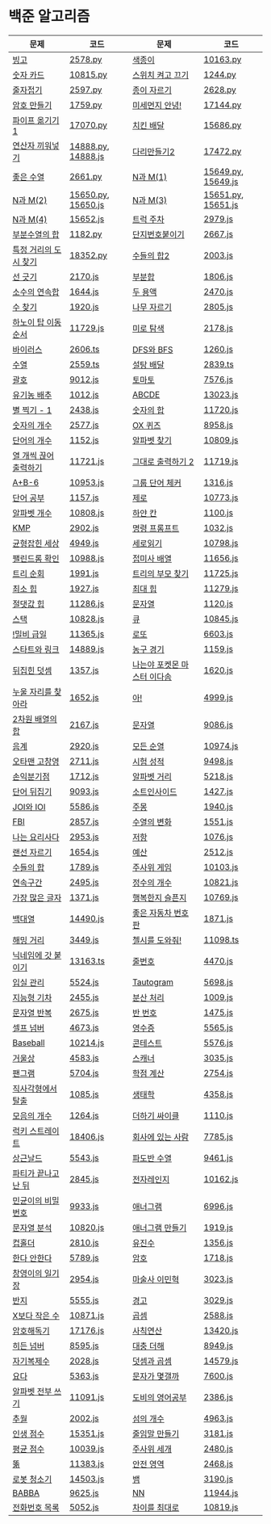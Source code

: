 # 백준 알고리즘

| 문제                                                         | 코드                                                     | 문제                                                         | 코드                                                     |
| ------------------------------------------------------------ | -------------------------------------------------------- | ------------------------------------------------------------ | -------------------------------------------------------- |
| [빙고](https://www.acmicpc.net/problem/2578)                 | [2578.py](./code/2578.py)                                | [색종이](https://www.acmicpc.net/problem/10163)              | [10163.py](./code/10163.py)                              |
| [숫자 카드](https://www.acmicpc.net/problem/10815)           | [10815.py](./code/10815.py)                              | [스위치 켜고 끄기](https://www.acmicpc.net/problem/1244)     | [1244.py](./code/1244.py)                                |
| [줄자접기](https://www.acmicpc.net/problem/2597)             | [2597.py](./code/2597.py)                                | [종이 자르기](https://www.acmicpc.net/problem/2628)          | [2628.py](./code/2628.py)                                |
| [암호 만들기](https://www.acmicpc.net/problem/1759)          | [1759.py](./code/1759.py)                                | [미세먼지 안녕!](https://www.acmicpc.net/problem/17144)      | [17144.py](./code/17144.py)                              |
| [파이프 옮기기1](https://www.acmicpc.net/problem/17070)      | [17070.py](./code/17070.py)                              | [치킨 배달](https://www.acmicpc.net/problem/15686)           | [15686.py](./code/15686.py)                              |
| [연산자 끼워넣기](https://www.acmicpc.net/problem/14888)     | [14888.py](./code/14888.py), [14888.js](./code/14888.js) | [다리만들기2](https://www.acmicpc.net/problem/17472)         | [17472.py](./code/17472.py)                              |
| [좋은 수열](https://www.acmicpc.net/problem/2661)            | [2661.py](./code/2661.py)                                | [N과 M(1)](https://www.acmicpc.net/problem/15649)            | [15649.py](./code/15649.py), [15649.js](./code/15649.js) |
| [N과 M(2)](https://www.acmicpc.net/problem/15650)            | [15650.py](./code/15650.js), [15650.js](./code/15650.js) | [N과 M(3)](https://www.acmicpc.net/problem/15651)            | [15651.py](./code/15651.py), [15651.js](./code/15651.js) |
| [N과 M(4)](https://www.acmicpc.net/problem/15652)            | [15652.js](./code/15652.js)                              | [트럭 주차](https://www.acmicpc.net/problem/2979)            | [2979.js](./code/2979.js)                                |
| [부분수열의 합](https://www.acmicpc.net/problem/1182)        | [1182.py](./code/1182.py)                                | [단지번호붙이기](https://www.acmicpc.net/problem/2667)       | [2667.js](./code/2667.js)                                |
| [특정 거리의 도시 찾기](https://www.acmicpc.net/problem/18352) | [18352.py](./code/18352.py)                              | [수들의 합2](https://www.acmicpc.net/problem/2003)           | [2003.js](./code/2003.js)                                |
| [선 긋기](https://www.acmicpc.net/problem/2170)              | [2170.js](./code/2170.js)                                | [부분합](https://www.acmicpc.net/problem/1806)               | [1806.js](./code/1806.js)                                |
| [소수의 연속합](https://www.acmicpc.net/problem/1644)        | [1644.js](./code/1644.js)                                | [두 용액](https://www.acmicpc.net/problem/2470)              | [2470.js](./code/2470.js)                                |
| [수 찾기](https://www.acmicpc.net/problem/1920)              | [1920.js](./code/1920.js)                                | [나무 자르기](https://www.acmicpc.net/problem/2805)          | [2805.js](./code/2805.js)                                |
| [하노이 탑 이동 순서](https://www.acmicpc.net/problem/11729) | [11729.js](./code/11729.js)                              | [미로 탐색](https://www.acmicpc.net/problem/2178)            | [2178.js](./code/2178.js)                                |
| [바이러스](https://www.acmicpc.net/problem/2606)             | [2606.ts](./code/2606.ts)                                | [DFS와 BFS](https://www.acmicpc.net/problem/1260)            | [1260.js](./code/1260.js)                                |
| [수열](https://www.acmicpc.net/problem/2559)                 | [2559.ts](./code/2559.ts)                                | [설탕 배달](https://www.acmicpc.net/problem/2839)            | [2839.ts](./code/2839.ts)                                |
| [괄호](https://www.acmicpc.net/problem/9012)                 | [9012.js](./code/9012.js)                                | [토마토](https://www.acmicpc.net/problem/7576)               | [7576.js](./code/7576.js)                                |
| [유기농 배추](https://www.acmicpc.net/problem/1012)          | [1012.js](./code/1012.js)                                | [ABCDE](https://www.acmicpc.net/problem/13023)               | [13023.js](./code/13023.js)                              |
| [별 찍기 - 1](https://www.acmicpc.net/problem/2438)          | [2438.js](./code/2438.js)                                | [숫자의 합](https://www.acmicpc.net/problem/11720)           | [11720.js](./code/11720.js)                              |
| [숫자의 개수](https://www.acmicpc.net/problem/2577)          | [2577.js](./code/2577.js)                                | [OX 퀴즈](https://www.acmicpc.net/problem/8958)              | [8958.js](./code/8958.js)                                |
| [단어의 개수](https://www.acmicpc.net/problem/1152)          | [1152.js](./code/1152.js)                                | [알파벳 찾기](https://www.acmicpc.net/problem/10809)         | [10809.js](./code/10809.js)                              |
| [열 개씩 끊어 출력하기](https://www.acmicpc.net/problem/11721) | [11721.js](./code/11721.js)                              | [그대로 출력하기 2](https://www.acmicpc.net/problem/11719)   | [11719.js](./code/11719.js)                              |
| [A+B-6](https://www.acmicpc.net/problem/10953)               | [10953.js](./code/10953.js)                              | [그룹 단어 체커](https://www.acmicpc.net/problem/1316)       | [1316.js](./code/1316.js)                                |
| [단어 공부](https://www.acmicpc.net/problem/1157)            | [1157.js](./code/1157.js)                                | [제로](https://www.acmicpc.net/problem/10773)                | [10773.js](./code/10773.js)                              |
| [알파벳 개수](https://www.acmicpc.net/problem/10808)         | [10808.js](./code/10808.js)                              | [하얀 칸](https://www.acmicpc.net/problem/1100)              | [1100.js](./code/1100.js)                                |
| [KMP](https://www.acmicpc.net/problem/2902)                  | [2902.js](./code/2902.js)                                | [명령 프롬프트](https://www.acmicpc.net/problem/1032)        | [1032.js](./code/1032.js)                                |
| [균형잡힌 세상](https://www.acmicpc.net/problem/4949)        | [4949.js](./code/4949.js)                                | [세로읽기](https://www.acmicpc.net/problem/10798)            | [10798.js](./code/10798.js)                              |
| [팰린드롬 확인](https://www.acmicpc.net/problem/10988)       | [10988.js](./code/10988.js)                              | [접미사 배열](https://www.acmicpc.net/problem/11656)         | [11656.js](./code/11656.js)                              |
| [트리 순회](https://www.acmicpc.net/problem/1991)            | [1991.js](./code/1991.js)                                | [트리의 부모 찾기](https://www.acmicpc.net/problem/11725)    | [11725.js](./code/11725.js)                              |
| [최소 힙](https://www.acmicpc.net/problem/1927)              | [1927.js](./code/1927.js)                                | [최대 힙](https://www.acmicpc.net/problem/11279)             | [11279.js](./code/11279.js)                              |
| [절댓값 힙](https://www.acmicpc.net/problem/11286)           | [11286.js](./code/11286.js)                              | [문자열](https://www.acmicpc.net/problem/1120)               | [1120.js](./code/1120.js)                                |
| [스택](https://www.acmicpc.net/problem/10828)                | [10828.js](./code/10828.js)                              | [큐](https://www.acmicpc.net/problem/10845)                  | [10845.js](./code/10845.js)                              |
| [!밀비 급일](https://www.acmicpc.net/problem/11365)          | [11365.js](./code/11365.js)                              | [로또](https://www.acmicpc.net/problem/6603)                 | [6603.js](./code/6603.js)                                |
| [스타트와 링크](https://www.acmicpc.net/problem/14889)       | [14889.js](./code/14889.js)                              | [농구 경기](https://www.acmicpc.net/problem/1159)            | [1159.js](./code/1159.js)                                |
| [뒤집힌 덧셈](https://www.acmicpc.net/problem/1357)          | [1357.js](./code/1357.js)                                | [나는야 포켓몬 마스터 이다솜](https://www.acmicpc.net/problem/1620) | [1620.js](./code/1620.js)                                |
| [누울 자리를 찾아라](https://www.acmicpc.net/problem/1652)   | [1652.js](./code/1652.js)                                | [아!](https://www.acmicpc.net/problem/4999)                  | [4999.js](./code/4999.js)                                |
| [2차원 배열의 합](https://www.acmicpc.net/problem/2167)      | [2167.js](./code/2167.js)                                | [문자열](https://www.acmicpc.net/problem/9086)               | [9086.js](./code/9086.js)                                |
| [음계](https://www.acmicpc.net/problem/2920)                 | [2920.js](./code/2920.js)                                | [모든 순열](https://www.acmicpc.net/problem/10974)           | [10974.js](./code/10974.js)                              |
| [오타맨 고창영](https://www.acmicpc.net/problem/2711)        | [2711.js](./code/2711.js)                                | [시험 성적](https://www.acmicpc.net/problem/9498)            | [9498.js](./code/9498.js)                                |
| [손익분기점](https://www.acmicpc.net/problem/1712)           | [1712.js](./code/1712.js)                                | [알파벳 거리](https://www.acmicpc.net/problem/5218)          | [5218.js](./code/5218.js)                                |
| [단어 뒤집기](https://www.acmicpc.net/problem/9093)          | [9093.js](./code/9093.js)                                | [소트인사이드](https://www.acmicpc.net/problem/1427)         | [1427.js](./code/1427.js)                                |
| [JOI와 IOI](https://www.acmicpc.net/problem/5586)            | [5586.js](./code/5586.js)                                | [주몽](https://www.acmicpc.net/problem/1940)                 | [1940.js](./code/1940.js)                                |
| [FBI](https://www.acmicpc.net/problem/2857)                  | [2857.js](./code/2857.js)                                | [수열의 변화](https://www.acmicpc.net/problem/1551)          | [1551.js](./code/1551.js)                                |
| [나는 요리사다](https://www.acmicpc.net/problem/2953)        | [2953.js](./code/2953.js)                                | [저항](https://www.acmicpc.net/problem/1076)                 | [1076.js](./code/1076.js)                                |
| [랜선 자르기](https://www.acmicpc.net/problem/1654)          | [1654.js](./code/1654.js)                                | [예산](https://www.acmicpc.net/problem/2512)                 | [2512.js](./code/2512.js)                                |
| [수들의 합](https://www.acmicpc.net/problem/1789)            | [1789.js](./code/1789.js)                                | [주사위 게임](https://www.acmicpc.net/problem/10103)         | [10103.js](./code/10103.js)                              |
| [연속구간](https://www.acmicpc.net/problem/2495)             | [2495.js](./code/2495.js)                                | [정수의 개수](https://www.acmicpc.net/problem/10821)         | [10821.js](./code/10821.js)                              |
| [가장 많은 글자](https://www.acmicpc.net/problem/1371)       | [1371.js](./code/1371.js)                                | [행복한지 슬픈지](https://www.acmicpc.net/problem/10769)     | [10769.js](./code/10769.js)                              |
| [백대열](https://www.acmicpc.net/problem/14490)              | [14490.js](./code/14490.js)                              | [좋은 자동차 번호판](https://www.acmicpc.net/problem/1871)   | [1871.js](./code/1871.js)                                |
| [해밍 거리](https://www.acmicpc.net/problem/3449)            | [3449.js](./code/3449.js)                                | [첼시를 도와줘!](https://www.acmicpc.net/problem/11098)      | [11098.ts](./code/11098.ts)                              |
| [닉네임에 갓 붙이기](https://www.acmicpc.net/problem/13163)  | [13163.ts](./code/13163.ts)                              | [줄번호](https://www.acmicpc.net/problem/4470)               | [4470.js](./code/4470.js)                                |
| [입실 관리](https://www.acmicpc.net/problem/5524)            | [5524.js](./code/5524.js)                                | [Tautogram](https://www.acmicpc.net/problem/5698)            | [5698.js](./code/5698.js)                                |
| [지능형 기차](https://www.acmicpc.net/problem/2455)          | [2455.js](./code/2455.js)                                | [분산 처리](https://www.acmicpc.net/problem/1009)            | [1009.js](./code/1009.js)                                |
| [문자열 반복](https://www.acmicpc.net/problem/2675)          | [2675.js](./code/2675.js)                                | [반 번호](https://www.acmicpc.net/problem/1475)              | [1475.js](./code/1475.js)                                |
| [셀프 넘버](https://www.acmicpc.net/problem/4673)            | [4673.js](./code/4673.js)                                | [영수증](https://www.acmicpc.net/problem/5565)               | [5565.js](./code/5565.js)                                |
| [Baseball](https://www.acmicpc.net/problem/10214)            | [10214.js](./code/10214.js)                              | [콘테스트](https://www.acmicpc.net/problem/5576)             | [5576.js](./code/5576.js)                                |
| [거울상](https://www.acmicpc.net/problem/4583)               | [4583.js](./code/4583.js)                                | [스캐너](https://www.acmicpc.net/problem/3035)               | [3035.js](./code/3035.js)                                |
| [팬그램](https://www.acmicpc.net/problem/5704)               | [5704.js](./code/5704.js)                                | [학점 계산](https://www.acmicpc.net/problem/2754)            | [2754.js](./code/2754.js)                                |
| [직사각형에서 탈출](https://www.acmicpc.net/problem/1085)    | [1085.js](./code/1085.js)                                | [생태학](https://www.acmicpc.net/problem/4358)               | [4358.js](./code/4358.js)                                |
| [모음의 개수](https://www.acmicpc.net/problem/1264)          | [1264.js](./code/1264.js)                                | [더하기 싸이클](https://www.acmicpc.net/problem/1110)        | [1110.js](./code/1110.js)                                |
| [럭키 스트레이트](https://www.acmicpc.net/problem/18406)     | [18406.js](./code/18406.js)                              | [회사에 있는 사람](https://www.acmicpc.net/problem/7785)     | [7785.js](./code/7785.js)                                |
| [상근날드](https://www.acmicpc.net/problem/5543)             | [5543.js](./code/5543.js)                                | [파도반 수열](https://www.acmicpc.net/problem/9461)          | [9461.js](./code/9461.js)                                |
| [파티가 끝나고 난 뒤](https://www.acmicpc.net/problem/2845)  | [2845.js](./code/2845.js)                                | [전자레인지](https://www.acmicpc.net/problem/10162)          | [10162.js](./code/10162.js)                              |
| [민균이의 비밀번호](https://www.acmicpc.net/problem/9933)    | [9933.js](./code/9933.js)                                | [애너그램](https://www.acmicpc.net/problem/6996)             | [6996.js](./code/6996.js)                                |
| [문자열 분석](https://www.acmicpc.net/problem/10820)         | [10820.js](./code/10820.js)                              | [애너그램 만들기](https://www.acmicpc.net/problem/1919)      | [1919.js](./code/1919.js)                                |
| [컵홀더](https://www.acmicpc.net/problem/2810)               | [2810.js](./code/2810.js)                                | [유진수](https://www.acmicpc.net/problem/1356)               | [1356.js](./code/1356.js)                                |
| [한다 안한다](https://www.acmicpc.net/problem/5789)          | [5789.js](./code/5789.js)                                | [암호](https://www.acmicpc.net/problem/1718)                 | [1718.js](./code/1718.js)                                |
| [창영이의 일기장](https://www.acmicpc.net/problem/2954)      | [2954.js](./code/2954.js)                                | [마술사 이민혁](https://www.acmicpc.net/problem/3023)        | [3023.js](./code/3023.js)                                |
| [반지](https://www.acmicpc.net/problem/5555)                 | [5555.js](./code/5555.js)                                | [경고](https://www.acmicpc.net/problem/3029)                 | [3029.js](./code/3029.js)                                |
| [X보다 작은 수](https://www.acmicpc.net/problem/10871)       | [10871.js](./code/10871.js)                              | [곱셈](https://www.acmicpc.net/problem/2588)                 | [2588.js](./code/2588.js)                                |
| [암호해독기](https://www.acmicpc.net/problem/17176)          | [17176.js](./code/17176.js)                              | [사칙연산](https://www.acmicpc.net/problem/13420)            | [13420.js](./code/13420.js)                              |
| [히든 넘버](https://www.acmicpc.net/problem/8595)            | [8595.js](./code/8595.js)                                | [대충 더해](https://www.acmicpc.net/problem/8949)            | [8949.js](./code/8949.js)                                |
| [자기복제수](https://www.acmicpc.net/problem/2028)           | [2028.js](./code/2028.js)                                | [덧셈과 곱셈](https://www.acmicpc.net/problem/14579)         | [14579.js](./code/14579.js)                              |
| [요다](https://www.acmicpc.net/problem/5363)                 | [5363.js](./code/5363.js)                                | [문자가 몇갤까](https://www.acmicpc.net/problem/7600)        | [7600.js](./code/7600.js)                                |
| [알파벳 전부 쓰기](https://www.acmicpc.net/problem/11091)    | [11091.js](./code/11091.js)                              | [도비의 영어공부](https://www.acmicpc.net/problem/2386)      | [2386.js](./code/2386.js)                                |
| [추월](https://www.acmicpc.net/problem/2002)                 | [2002.js](./code/2002.js)                                | [섬의 개수](https://www.acmicpc.net/problem/4963)            | [4963.js](./code/4963.js)                                |
| [인생 점수](https://www.acmicpc.net/problem/15351)           | [15351.js](./code/15351.js)                              | [줄임말 만들기](https://www.acmicpc.net/problem/3181)        | [3181.js](./code/3181.js)                                |
| [평균 점수](https://www.acmicpc.net/problem/10039)           | [10039.js](./code/10039.js)                              | [주사위 세개](https://www.acmicpc.net/problem/2480)          | [2480.js](./code/2480.js)                                |
| [똚](https://www.acmicpc.net/problem/11383)                  | [11383.js](./code/11383.js)                              | [안전 영역](https://www.acmicpc.net/problem/2468)            | [2468.js](./code/2468.js)                                |
| [로봇 청소기](https://www.acmicpc.net/problem/14503)         | [14503.js](./code/14503.js)                              | [뱀](https://www.acmicpc.net/problem/3190)                   | [3190.js](./code/3190.js)                                |
| [BABBA](https://www.acmicpc.net/problem/9625)                | [9625.js](./code/9625.js)                                | [NN](https://www.acmicpc.net/problem/11944)                  | [11944.js](./code/11944.js)                              |
| [전화번호 목록](https://www.acmicpc.net/problem/5052)        | [5052.js](./code/5052.js)                                | [차이를 최대로](https://www.acmicpc.net/problem/10819)       | [10819.js](./code/10819.js)                              |


